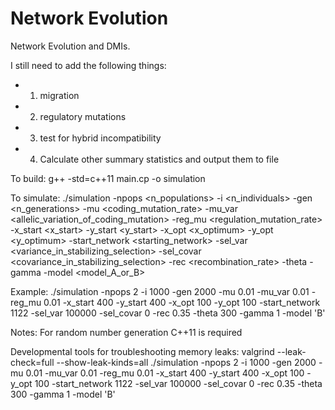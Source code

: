 # Network Evolution
Network Evolution and DMIs. 


I still need to add the following things:
* 1) migration
* 2) regulatory mutations
* 3) test for hybrid incompatibility 
* 4) Calculate other summary statistics and output them to file



To build: 
g++ -std=c++11 main.cp -o simulation

To simulate:
./simulation -npops <n_populations> -i <n_individuals> -gen <n_generations> -mu <coding_mutation_rate> -mu_var <allelic_variation_of_coding_mutation> -reg_mu <regulation_mutation_rate> -x_start <x_start> -y_start <y_start> -x_opt <x_optimum> -y_opt <y_optimum> -start_network <starting_network> -sel_var <variance_in_stabilizing_selection> -sel_covar <covariance_in_stabilizing_selection> -rec <recombination_rate> -theta <theta> -gamma <gamma> -model <model_A_or_B>

Example:
./simulation -npops 2 -i 1000 -gen 2000 -mu 0.01 -mu_var 0.01 -reg_mu 0.01 -x_start 400 -y_start 400 -x_opt 100 -y_opt 100 -start_network 1122 -sel_var 100000 -sel_covar 0 -rec 0.35 -theta 300 -gamma 1 -model 'B'

Notes:
For random number generation C++11 is required


Developmental tools for troubleshooting memory leaks:
valgrind --leak-check=full --show-leak-kinds=all ./simulation -npops 2 -i 1000 -gen 2000 -mu 0.01 -mu_var 0.01 -reg_mu 0.01 -x_start 400 -y_start 400 -x_opt 100 -y_opt 100 -start_network 1122 -sel_var 100000 -sel_covar 0 -rec 0.35 -theta 300 -gamma 1 -model 'B'


